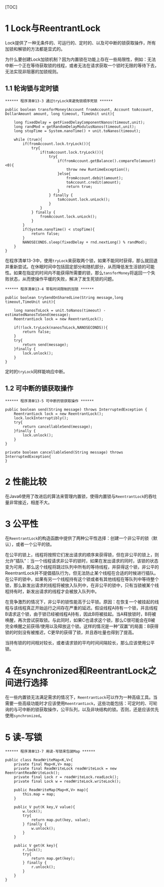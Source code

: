 [TOC]



# 1 Lock与ReentrantLock

Lock提供了一种无条件的、可运行的、定时的、以及可中断的锁获取操作，所有加锁和解锁的方法都是显式的。

为什么要创建Lock加锁机制？因为内置锁在功能上存在一些局限性，例如：无法中断一个正在等待获取锁的线程，或者无法在请求获取一个锁时无限的等待下去，无法实现非阻塞的加锁规则。



## 1.1 轮询锁与定时锁

```
****** 程序清单13-3 通过tryLock来避免锁顺序死锁 ******

public boolean transforMoney(Account fromAccount, Account toAccount, DollarAmount amount, long timeout, TimeUnit unit){
    
    long fixedDelay = getFixedDelayComponentNanos(timeout,unit);
    long randMod = getRandomDelayModulusNanos(timeout,unit);
    long stopTime = System.nanoTime() + unit.toNanos(timeout);
    
    while (true){
        if(fromAccount.lock.tryLock()){
            try{
                if(toAccount.lock.tryLock()){
                    try{
                        if(fromAccount.getBalance().compareTo(amount)<0){
                            throw new RuntimeException();
                        }else{
                            fromAccount.debit(amount);
                            toAccount.credit(amount);
                            return true;
                        }
                    } finally {
                        toAccount.lock.unLock();
                    }
                }
            } finally {
                fromAccount.lock.unLock();
            }
        }
        if(System.nanoTime() < stopTime){
            return false;
        }
        NANOSECONDS.sleep(fixedDelay + rnd.nextLong() % randMod);
    }
}
```

在程序清单13-3中，使用`tryLock`来获取两个锁，如果不能同时获得，那么就回退并重新尝试。在休眠时间中包括固定部分和随机部分，从而降低发生活锁的可能性。如果在指定的时间内不能获得所需要的锁，那么`tansforMoney`将返回一个失败状态，从而使操作平缓的失败，解决了发生死锁的问题。



```
****** 程序清单13-4 带有时间限制的加锁 ******

public boolean trySendOnSharedLine(String message,long timeout,TimeUnit unit){
    
    long nanosToLock = unit.toNanos(timeout) - estimatedNanosToSend(message);
    ReentrantLock lock = new ReentrantLock();
    
    if(!lock.tryLock(nanosToLock,NANOSECONDS)){
        return false;
    }
    try{
        return send(message);
    }finally {
        lock.unlock();
    }
}
```

定时的`tryLock`同样能响应中断。



## 1.2 可中断的锁获取操作

```
****** 程序清单13-5 可中断的锁获取操作 ******

public boolean send(String message) throws InterruptedException {
    ReentrantLock lock = new ReentrantLock();
    lock.lockInterruptibly();
    try{
        return cancellableSend(message);
    }finally {
        lock.unlock();
    }
}

private boolean cancellableSend(String message) throws InterruptedException{
}
```



# 2 性能比较

在Java6使用了改进后的算法来管理内置锁，使得内置锁与`ReentrantLock`的吞吐量非常接近，相差不大。



# 3 公平性

在`ReentrantLock`的构造函数中提供了两种公平性选择：创建一个非公平的锁（默认），或者一个公平的锁。

在公平的锁上，线程将按照它们发出请求的顺序来获得锁，但在非公平的锁上，则允许”插队”：当一个线程请求非公平的锁时，如果在发出请求的同时，该锁的状态变为可用，那么这个线程将跳过队列中所有的等待线程，并获得这个锁，非公平的ReentrantLock并不提倡插队行为，但无法防止某个线程在合适的时候进行插队。在公平的锁中，如果有另一个线程持有这个锁或者有其他线程在等队列中等待整个锁，那么新发出请求的线程将被放入队列中，在非公平的锁中，只有当锁被某个线程持有时，新发出请求的线程才会被放入队列中。

在竞争激烈的情况下，非公平的锁性能高于公平锁。原因：在恢复一个被挂起的线程与该线程真正开始运行之间存在严重的延迟。假设线程A持有一个锁，并且线程B请求这个锁，由于锁已经被线程A持有，因此B将被挂起。当A释放锁时，B将被唤醒，再次尝试获取锁。与此同时，如果C也请求这个锁，那么C很可能会在B被完全唤醒之前获得/使用以及释放这个锁。这样的情况是一种”双赢”的局面：B获得锁的时刻没有被推迟，C更早的获得了锁，并且吞吐量也得到了提高。

当持有锁的时间相对较长，或者请求锁的平均时间间隔较长，那么应该使用公平锁。



# 4 在synchronized和ReentrantLock之间进行选择

在一些内置锁无法满足需求的情况下，`ReentrantLock`可以作为一种高级工具。当需要一些高级功能时才应该使用`ReentrantLock`，这些功能包括：可定时的、可轮询的与可中断的锁获取操作，公平队列，以及非块结构的锁。否则，还是应该优先使用`synchronized`。



# 5 读-写锁

```
****** 程序清单13-7 用读-写锁来包装Map ******

public class ReadWriteMap<K,V>{
    private final Map<K,V> map;
    private final ReadWriteLock readWriteLock = new ReentrantReadWriteLock();
    private final Lock r = readWriteLock.readLock();
    private final Lock w = readWriteLock.writeLock();
    
    public ReadWriteMap(Map<K,V> map){
        this.map = map;
    }
    
    public V put(K key,V value){
        w.lock();
        try{
            return map.put(key, value);
        } finally {
            w.unlock();
        }
    }

    public V get(K key){
        r.lock();
        try{
            return map.get(key);
        } finally {
            r.unlock();
        }
    }
}
```